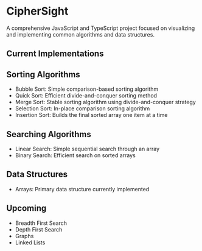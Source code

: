 # CipherSight

A comprehensive JavaScript and TypeScript project focused on visualizing and implementing common algorithms and data structures.

## Current Implementations

## Sorting Algorithms

- Bubble Sort: Simple comparison-based sorting algorithm
- Quick Sort: Efficient divide-and-conquer sorting method
- Merge Sort: Stable sorting algorithm using divide-and-conquer strategy
- Selection Sort: In-place comparison sorting algorithm
- Insertion Sort: Builds the final sorted array one item at a time

## Searching Algorithms

- Linear Search: Simple sequential search through an array
- Binary Search: Efficient search on sorted arrays

## Data Structures

- Arrays: Primary data structure currently implemented

## Upcoming

- Breadth First Search
- Depth First Search
- Graphs
- Linked Lists
